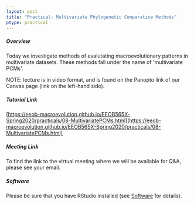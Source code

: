 ```yaml
---
layout: post
title: "Practical: Multivariate Phylogenetic Comparative Methods"
ptype: practical
---
```


##### Overview

Today we investigate methods of evalutating macroevolutionary patterns in multivariate datasets. These methods fall under the name of 'multivariate PCMs'. 

NOTE: lecture is in video format, and is found on the Panopto link of our Canvas page (link on the left-hand side). 

##### Tutorial Link

[https://eeob-macroevolution.github.io/EEOB565X-Spring2020/practicals/08-MultivariatePCMs.html](https://eeob-macroevolution.github.io/EEOB565X-Spring2020/practicals/08-MultivariatePCMs.html)

##### Meeting Link

To find the link to the virtual meeting where we will be available for Q&A, please see your email.

##### Software

Please be sure that you have RStudio installed (see [Software](https://eeob-macroevolution.github.io//Software) for details). 
